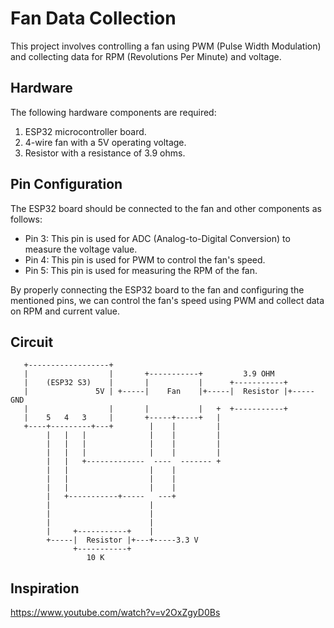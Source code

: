 # Fan Data Collection

This project involves controlling a fan using PWM (Pulse Width Modulation) and collecting data for RPM (Revolutions Per Minute) and voltage.

## Hardware

The following hardware components are required:

1. ESP32 microcontroller board.
2. 4-wire fan with a 5V operating voltage.
3. Resistor with a resistance of 3.9 ohms.

## Pin Configuration

The ESP32 board should be connected to the fan and other components as follows:

- Pin 3: This pin is used for ADC (Analog-to-Digital Conversion) to measure the voltage value.
- Pin 4: This pin is used for PWM to control the fan's speed.
- Pin 5: This pin is used for measuring the RPM of the fan.

By properly connecting the ESP32 board to the fan and configuring the mentioned pins, we can control the fan's speed using PWM and collect data on RPM and current value.


## Circuit 

       +------------------+
       |                  |       +-----------+         3.9 OHM
       |    (ESP32 S3)    |       |           |      +-----------+
       |               5V | +-----|    Fan    |+-----|  Resistor |+-----GND
       |                  |       |           |   +  +-----------+
       |    5   4   3     |       +-----+-----+   |
       +----+---------+---+        |    |         |
            |   |   |              |    |         |
            |   |   |              |    |         | 
            |   |   |              |    |         |
            |   |   +-------------  ----  ------- +                           
            |   |                  |    |      
            |   |                  |    |       
            |   |                  |    |   
            |   +-----------+-----   ---+             
            |                      |
            |                      |
            |                      |
            |     +-----------+    |
            +-----|  Resistor |+---+-----3.3 V
                  +-----------+
                     10 K 

## Inspiration 
https://www.youtube.com/watch?v=v2OxZgyD0Bs